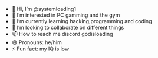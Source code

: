 - 👋 Hi, I’m @systemloading1
- 👀 I’m interested in PC gamming and the gym 
- 🌱 I’m currently learning  hacking,programming and coding   
- 💞️ I’m looking to collaborate on different things 
- 📫 How to reach me discord godisloading
- 😄 Pronouns: he/him
- ⚡ Fun fact: my IQ is low 

<!---
systemloading1/systemloading1 is a ✨ special ✨ repository because its `README.md` (this file) appears on your GitHub profile.
You can click the Preview link to take a look at your changes.
--->
